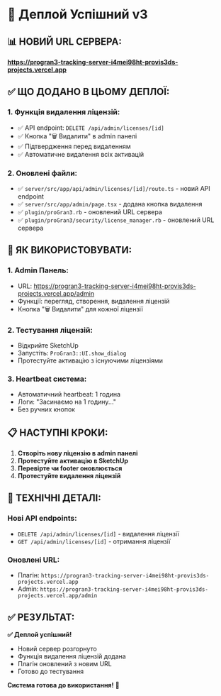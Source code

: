 # 🚀 Деплой Успішний v3

## 📊 **НОВИЙ URL СЕРВЕРА:**
**https://progran3-tracking-server-i4mei98ht-provis3ds-projects.vercel.app**

## ✅ **ЩО ДОДАНО В ЦЬОМУ ДЕПЛОЇ:**

### **1. Функція видалення ліцензій:**
- ✅ API endpoint: `DELETE /api/admin/licenses/[id]`
- ✅ Кнопка "🗑️ Видалити" в admin панелі
- ✅ Підтвердження перед видаленням
- ✅ Автоматичне видалення всіх активацій

### **2. Оновлені файли:**
- ✅ `server/src/app/api/admin/licenses/[id]/route.ts` - новий API endpoint
- ✅ `server/src/app/admin/page.tsx` - додана кнопка видалення
- ✅ `plugin/proGran3.rb` - оновлений URL сервера
- ✅ `plugin/proGran3/security/license_manager.rb` - оновлений URL сервера

## 🎯 **ЯК ВИКОРИСТОВУВАТИ:**

### **1. Admin Панель:**
- URL: https://progran3-tracking-server-i4mei98ht-provis3ds-projects.vercel.app/admin
- Функції: перегляд, створення, видалення ліцензій
- Кнопка "🗑️ Видалити" для кожної ліцензії

### **2. Тестування ліцензій:**
- Відкрийте SketchUp
- Запустіть: `ProGran3::UI.show_dialog`
- Протестуйте активацію з існуючими ліцензіями

### **3. Heartbeat система:**
- Автоматичний heartbeat: 1 година
- Логи: "Засинаємо на 1 годину..."
- Без ручних кнопок

## 📋 **НАСТУПНІ КРОКИ:**

1. **Створіть нову ліцензію в admin панелі**
2. **Протестуйте активацію в SketchUp**
3. **Перевірте чи footer оновлюється**
4. **Протестуйте видалення ліцензій**

## 🔧 **ТЕХНІЧНІ ДЕТАЛІ:**

### **Нові API endpoints:**
- `DELETE /api/admin/licenses/[id]` - видалення ліцензії
- `GET /api/admin/licenses/[id]` - отримання ліцензії

### **Оновлені URL:**
- Плагін: `https://progran3-tracking-server-i4mei98ht-provis3ds-projects.vercel.app`
- Admin: `https://progran3-tracking-server-i4mei98ht-provis3ds-projects.vercel.app/admin`

## ✅ **РЕЗУЛЬТАТ:**

**✅ Деплой успішний!**

- Новий сервер розгорнуто
- Функція видалення ліцензій додана
- Плагін оновлений з новим URL
- Готово до тестування

**Система готова до використання!** 🚀
